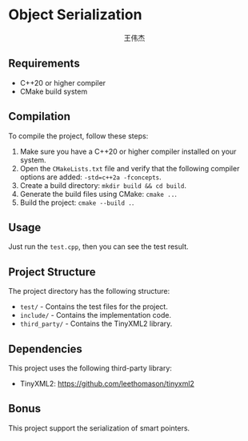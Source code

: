 # Object Serialization

<center>王伟杰</center>

## Requirements

- C++20 or higher compiler
- CMake build system

## Compilation

To compile the project, follow these steps:

1. Make sure you have a C++20 or higher compiler installed on your system.
2. Open the `CMakeLists.txt` file and verify that the following compiler options are added: `-std=c++2a -fconcepts`.
3. Create a build directory: `mkdir build && cd build`.
4. Generate the build files using CMake: `cmake ..`.
5. Build the project: `cmake --build .`.

## Usage

Just run the `test.cpp`, then you can see the test result.

## Project Structure

The project directory has the following structure:

- `test/` - Contains the test files for the project.
- `include/` - Contains the implementation code.
- `third_party/` - Contains the TinyXML2 library.

## Dependencies

This project uses the following third-party library:

- TinyXML2: https://github.com/leethomason/tinyxml2

## Bonus

This project support the serialization of smart pointers.

